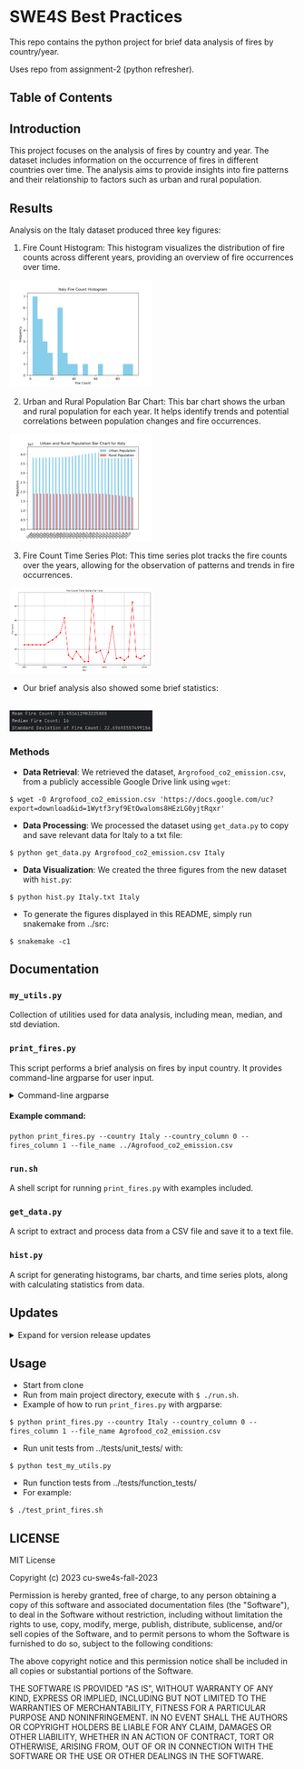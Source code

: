 # SWE4S Best Practices 

This repo contains the python project for brief data analysis of fires by country/year.

Uses repo from assignment-2 (python refresher).

## Table of Contents


## Introduction 
This project focuses on the analysis of fires by country and year. The dataset includes information on the occurrence of fires in different countries over time. The analysis aims to provide insights into fire patterns and their relationship to factors such as urban and rural population.

## Results 
Analysis on the Italy dataset produced three key figures:

1. Fire Count Histogram: This histogram visualizes the distribution of fire counts across different years, providing an overview of fire occurrences over time.
   
<img src="/docs/figures/Italy_histogram.png" width="50%">

2. Urban and Rural Population Bar Chart: This bar chart shows the urban and rural population for each year. It helps identify trends and potential correlations between population changes and fire occurrences.

<img src="/docs/figures/Italy_bar_chart.png" width="50%"/>

3. Fire Count Time Series Plot: This time series plot tracks the fire counts over the years, allowing for the observation of patterns and trends in fire occurrences.

<img src="/docs/figures/Italy_time_series.png" width="50%"/>

- Our brief analysis also showed some brief statistics:
<br>
<img src="/docs/figures/fire_stats.png" width="50%"/>

### Methods
- **Data Retrieval**: We retrieved the dataset, `Argrofood_co2_emission.csv`, from a publicly accessible Google Drive link using `wget`:

```commandline
$ wget -O Argrofood_co2_emission.csv 'https://docs.google.com/uc?export=download&id=1Wytf3ryf9EtOwaloms8HEzLG0yjtRqxr'
```

- **Data Processing**: We processed the dataset using `get_data.py` to copy and save relevant data for Italy to a txt file:
```commandline
$ python get_data.py Argrofood_co2_emission.csv Italy
```

- **Data Visualization**: We created the three figures from the new dataset with `hist.py`:
```commandline
$ python hist.py Italy.txt Italy
```

- To generate the figures displayed in this README, simply run snakemake from ../src:

```commandline
$ snakemake -c1
```

## Documentation 

### `my_utils.py` 
Collection of utilities used for data analysis, including mean, median, and std deviation.

### `print_fires.py` 
This script performs a brief analysis on fires by input country. It provides command-line argparse for user input. 

<details>
<summary> Command-line argparse </summary>

Allows user to input parameters via command line.
- `--country` (str): Specifies the name of the country to query.
- `--country_column` (int): Specifies the column index for the country in the CSV file.
- `--fires_column` (int): Specifies the column index for the amount of fires in the CSV file
- `--file_name` (str): Specifies the name of the data file in CSV format.
- `--operation` (str): Specifies the statistics operation to perform (e.g., "mean", "median", "stddev").
</details>

#### Example command:

```shell
python print_fires.py --country Italy --country_column 0 --fires_column 1 --file_name ../Agrofood_co2_emission.csv
```

### `run.sh` 
A shell script for running `print_fires.py` with examples included. 



### `get_data.py`
A script to extract and process data from a CSV file and save it to a text file.

### `hist.py`

A script for generating histograms, bar charts, and time series plots, along
with calculating statistics from data.

## Updates

<details>
<summary>Expand for version release updates</summary>

### V 5.0

- Added snakemake workflow to project.
- Added `hist.py` and `get_data.py` to create figures from csv data.
- Added scientific findings and methodology to README.

### V 4.1

- Patched `.test.yml` to check for PEP8 style using pycodestyle action.

### V 4.0

- Implemented automated testing on branch push and pull requests on main
  branch.

### V 3.1

- Added documentation on how to run tests.

### V 3.0 
- Added some basic statistics functions to `my_utils.py`
- Added additional functionality to `print_fires.py` for statistics functions.
  - Added `--operation` argparse (optional) to call statistics functionality on data.
- Added unit tests and function tests using `ssshtest`
  - See https://github.com/ryanlayer/ssshtest for info about `ssshtest` and dependencies

### V 2.0 
- Added `main()` function in `print_fires.py`
- Added argsparse functionality to `print_fires.py`
- Updated `my_utils.py` to return the output array containing ints
- Now catches errors and exceptions with `file_name` arguments and when converting values to ints

### V 1.0 
- Improved `get_column()` Function
  - `result_column` now defaults to 1 if not specified, which will print the year of fires.
- Added a shell script runs `print_fires.py` via Python.
</details>

## Usage <a name="usage"></a>
- Start from clone
- Run from main project directory, execute with `$ ./run.sh`.
- Example of how to run `print_fires.py` with argparse:

```shell
$ python print_fires.py --country Italy --country_column 0 --fires_column 1 --file_name Agrofood_co2_emission.csv
```

- Run unit tests from ../tests/unit_tests/ with:

```shell 
$ python test_my_utils.py
```

- Run function tests from ../tests/function_tests/ 
- For example: 

```shell
$ ./test_print_fires.sh
```

## LICENSE

MIT License

Copyright (c) 2023 cu-swe4s-fall-2023

Permission is hereby granted, free of charge, to any person obtaining a copy
of this software and associated documentation files (the "Software"), to deal
in the Software without restriction, including without limitation the rights
to use, copy, modify, merge, publish, distribute, sublicense, and/or sell
copies of the Software, and to permit persons to whom the Software is
furnished to do so, subject to the following conditions:

The above copyright notice and this permission notice shall be included in all
copies or substantial portions of the Software.

THE SOFTWARE IS PROVIDED "AS IS", WITHOUT WARRANTY OF ANY KIND, EXPRESS OR
IMPLIED, INCLUDING BUT NOT LIMITED TO THE WARRANTIES OF MERCHANTABILITY,
FITNESS FOR A PARTICULAR PURPOSE AND NONINFRINGEMENT. IN NO EVENT SHALL THE
AUTHORS OR COPYRIGHT HOLDERS BE LIABLE FOR ANY CLAIM, DAMAGES OR OTHER
LIABILITY, WHETHER IN AN ACTION OF CONTRACT, TORT OR OTHERWISE, ARISING FROM,
OUT OF OR IN CONNECTION WITH THE SOFTWARE OR THE USE OR OTHER DEALINGS IN THE
SOFTWARE.
